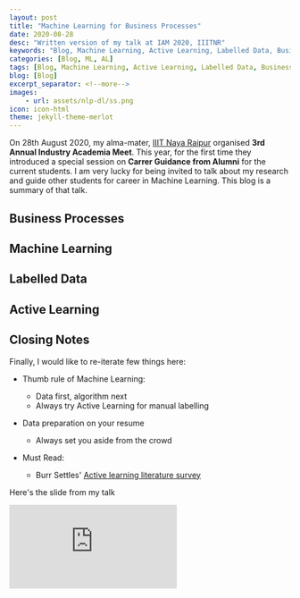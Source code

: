 ```yaml
---
layout: post
title: "Machine Learning for Business Processes"
date: 2020-08-28
desc: "Written version of my talk at IAM 2020, IIITNR"
keywords: "Blog, Machine Learning, Active Learning, Labelled Data, Business Processes"
categories: [Blog, ML, AL]
tags: [Blog, Machine Learning, Active Learning, Labelled Data, Business Processes]
blog: [Blog]
excerpt_separator: <!--more-->
images: 
    - url: assets/nlp-dl/ss.png
icon: icon-html
theme: jekyll-theme-merlot
---
```


On 28th August 2020, my alma-mater, [IIIT Naya Raipur](https://www.iiitnr.ac.in/) organised **3rd Annual Industry Academia Meet**. This year, for the first time they introduced a special session on **Carrer Guidance from Alumni** for the current students. I am very lucky for being invited to talk about my research and guide other students for career in Machine Learning. This blog is a summary of that talk.

<!--more-->

## Business Processes

## Machine Learning

## Labelled Data

## Active Learning

## Closing Notes
Finally, I would like to re-iterate few things here:

- Thumb rule of Machine Learning: 
    - Data first, algorithm next
    - Always try Active Learning for manual labelling

- Data preparation on your resume
    - Always set you aside from the crowd

- Must Read:
    - Burr Settles' [Active learning literature survey](http://burrsettles.com/pub/settles.activelearning.pdf)

Here's the slide from my talk

<embed src="https://panditu2015.github.io/AL_Slides.pdf"/>

<!-- <embed src="https://panditu2015.github.io/AL_Slides.pdf" width="1000px" height="650px" /> -->
